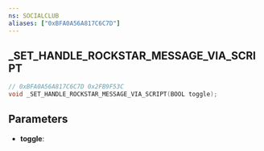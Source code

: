 ```yaml
---
ns: SOCIALCLUB
aliases: ["0xBFA0A56A817C6C7D"]
---
```

## _SET_HANDLE_ROCKSTAR_MESSAGE_VIA_SCRIPT

```c
// 0xBFA0A56A817C6C7D 0x2FB9F53C
void _SET_HANDLE_ROCKSTAR_MESSAGE_VIA_SCRIPT(BOOL toggle);
```

## Parameters
* **toggle**:

